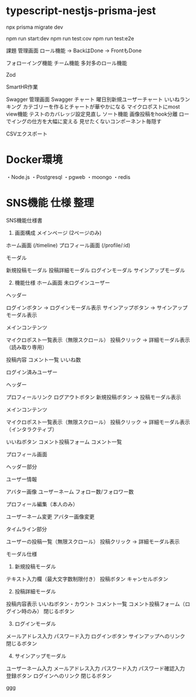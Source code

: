 # typescript-nestjs-prisma-jest

npx prisma migrate dev

npm run start:dev
npm run test:cov
npm run test:e2e

課題
管理画面
ロール機能 → BackはDone → FrontもDone

フォローイング機能
チーム機能
多対多のロール機能

Zod

SmartHR作業

Swagger
管理画面 Swagger
チャート
曜日別新規ユーザーチャート
いいねランキング
カテゴリーを作るとチャートが華やかになる
マイクロポストにmost view機能
テストのカバレッジ設定見直し
ソート機能
画像投稿をhook分離
ローでイングの仕方を大幅に変える
見せたくないコンポーネント毎隠す

CSVエクスポート
# Docker環境
・Node.js
・Postgresql
・pgweb
・moongo
・redis

# SNS機能 仕様 整理
SNS機能仕様書
1. 画面構成
メインページ (2ページのみ)

ホーム画面 (/timeline)
プロフィール画面 (/profile/:id)

モーダル

新規投稿モーダル
投稿詳細モーダル
ログインモーダル
サインアップモーダル

2. 機能仕様
ホーム画面
未ログインユーザー

ヘッダー

ログインボタン → ログインモーダル表示
サインアップボタン → サインアップモーダル表示


メインコンテンツ

マイクロポスト一覧表示（無限スクロール）
投稿クリック → 詳細モーダル表示（読み取り専用）

投稿内容
コメント一覧
いいね数

ログイン済みユーザー

ヘッダー

プロフィールリンク
ログアウトボタン
新規投稿ボタン → 投稿モーダル表示


メインコンテンツ

マイクロポスト一覧表示（無限スクロール）
投稿クリック → 詳細モーダル表示（インタラクティブ）

いいねボタン
コメント投稿フォーム
コメント一覧





プロフィール画面

ヘッダー部分

ユーザー情報

アバター画像
ユーザーネーム
フォロー数/フォロワー数


プロフィール編集（本人のみ）

ユーザーネーム変更
アバター画像変更




タイムライン部分

ユーザーの投稿一覧（無限スクロール）
投稿クリック → 詳細モーダル表示



モーダル仕様
1. 新規投稿モーダル

テキスト入力欄（最大文字数制限付き）
投稿ボタン
キャンセルボタン

2. 投稿詳細モーダル

投稿内容表示
いいねボタン・カウント
コメント一覧
コメント投稿フォーム（ログイン時のみ）
閉じるボタン

3. ログインモーダル

メールアドレス入力
パスワード入力
ログインボタン
サインアップへのリンク
閉じるボタン

4. サインアップモーダル

ユーザーネーム入力
メールアドレス入力
パスワード入力
パスワード確認入力
登録ボタン
ログインへのリンク
閉じるボタン

 ggg